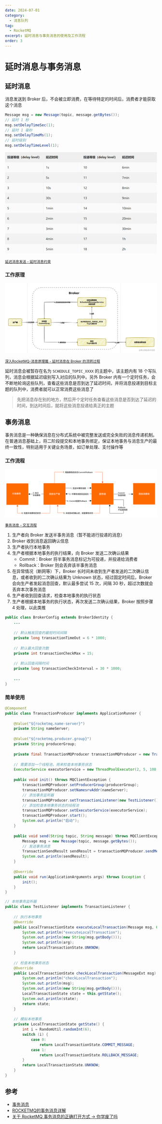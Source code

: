 ```yaml
---
date: 2024-07-01
category:
  - 消息队列
tag:
  - RocketMQ
excerpt: 延时消息与事务消息的使用及工作流程
order: 3
---
```


# 延时消息与事务消息

## 延时消息

消息发送到 Broker 后，不会被立即消费，在等待特定的时间后，消费者才能获取这个消息

```java
Message msg = new Message(topic, message.getBytes());
// 延时 1 秒
msg.setDelayTimeSec(1);
// 延时 1 毫秒
msg.setDelayTimeMs(1);
// 延时级别
msg.setDelayTimeLevel(1);
```

![](./md.assets/delay_level.png)

<small>[延迟消息发送 - 延时消息约束](https://rocketmq.apache.org/zh/docs/4.x/producer/04message3/)</small>

### 工作原理

![](./md.assets/delay_queue.png)

<small>[深入RocketMQ-消息原理篇 - 延时消息在 Broker 的流转过程](https://juejin.cn/post/7145293880861130766)</small>

延时消息会被暂存在名为 `SCHEDULE_TOPIC_XXXX` 的主题中，该主题内有 18 个写队列，消息会根据延迟级别写入对应的队列中。另外 Broker 内有一个定时任务，会不断地轮询这些队列，查看这些消息是否到达了延迟时间，并将消息投递到目标主题的队列中，消费者就可以正常消费这些消息了

> 先把消息存在别的地方，然后开个定时任务查看这些消息是否到达了延迟的时间，到达时间后，就将这些消息投递给真正的主题

## 事务消息

事务消息是一种确保消息在分布式系统中被完整发送或完全失败的消息传递机制。在普通消息基础上，将二阶段提交和本地事务绑定，保证本地事务与消息生产的最终一致性，特别适用于关键业务场景，如订单处理、支付操作等

### 工作流程

![](./md.assets/transaction_message.png)

<small>[事务消息 - 交互流程](https://help.aliyun.com/zh/apsaramq-for-rocketmq/cloud-message-queue-rocketmq-5-x-series/developer-reference/transactional-messages)</small>

1. 生产者向 Broker 发送半事务消息（暂不能进行投递的消息）
2. Broker 收到消息返回确认信息
3. 生产者执行本地事务
4. 生产者根据本地事务的执行结果，向 Broker 发送二次确认结果
    - Commit：Broker 将半事务消息标记为可投递，并投递给消费者
    - Rollback：Broker 则会丢弃该半事务消息
5. 在异常情况（断网等）下，Broker 长时间未收到生产者发送的二次确认信息，或者收到的二次确认结果为 Unknown 状态，经过固定时间后，Broker 会向生产者发起消息回查，默认最多尝试 15 次，间隔 30 秒，超过次数就会丢弃本次事务消息
6. 生产者收到回查请求，检查本地事务的执行状态
7. 生产者根据本地事务的执行状态，再次发送二次确认结果，Broker 按照步骤 4 处理，以此类推

```java
public class BrokerConfig extends BrokerIdentity {
    ...

    // 默认触发回查的最短时间间隔
    private long transactionTimeOut = 6 * 1000;

    // 默认最大回查次数
    private int transactionCheckMax = 15;

    // 默认回查间隔时间
    private long transactionCheckInterval = 30 * 1000;

    ...
}
```

### 简单使用

```java
@Component
public class TransactionProducer implements ApplicationRunner {

    @Value("${rocketmq.name-server}")
    private String nameServer;

    @Value("${rocketmq.producer.group}")
    private String producerGroup;

    private final TransactionMQProducer transactionMQProducer = new TransactionMQProducer();

    // 需要添加一个线程池，用来检查本地事务状态
    ExecutorService executorService = new ThreadPoolExecutor(2, 5, 100, TimeUnit.SECONDS, new ArrayBlockingQueue<Runnable>(2000));

    public void init() throws MQClientException {
        transactionMQProducer.setProducerGroup(producerGroup);
        transactionMQProducer.setNamesrvAddr(nameServer);
        // 添加事务监听器
        transactionMQProducer.setTransactionListener(new TestListener());
        // 添加检查本地事务状态的线程池
        transactionMQProducer.setExecutorService(executorService);
        transactionMQProducer.start();
        System.out.println("启动");
    }

    public void send(String topic, String message) throws MQClientException {
        Message msg = new Message(topic, message.getBytes());
        // 发送事务消息
        TransactionSendResult sendResult = transactionMQProducer.sendMessageInTransaction(msg, null);
        System.out.println(sendResult);
    }

    @Override
    public void run(ApplicationArguments args) throws Exception {
        init();
    }
}
```

```java
// 本地事务监听器
public class TestListener implements TransactionListener {

    // 执行本地事务
    @Override
    public LocalTransactionState executeLocalTransaction(Message msg, Object arg) {
        System.out.println("executeLocalTransaction");
        System.out.println(new String(msg.getBody()));
        System.out.println(arg);
        return LocalTransactionState.UNKNOW;
    }

    // 检查本地事务状态
    @Override
    public LocalTransactionState checkLocalTransaction(MessageExt msg) {
        System.out.println("checkLocalTransaction");
        System.out.println(msg);
        System.out.println(new String(msg.getBody()));
        LocalTransactionState state = this.getState();
        System.out.println(state);
        return state;
    }

    // 模拟本地事务
    private LocalTransactionState getState() {
        int i = RandomUtil.randomInt(6);
        switch (i) {
            case 0:
                return LocalTransactionState.COMMIT_MESSAGE;
            case 1:
                return LocalTransactionState.ROLLBACK_MESSAGE;
        }
        return LocalTransactionState.UNKNOW;
    }
}
```

## 参考

- [事务消息](https://help.aliyun.com/zh/apsaramq-for-rocketmq/cloud-message-queue-rocketmq-5-x-series/developer-reference/transactional-messages)
- [ROCKETMQ的事务消息详解](https://www.ryujung.com/?p=214)
- [关于 RocketMQ 事务消息的正确打开方式 → 你学废了吗](https://www.cnblogs.com/youzhibing/p/15354713.html)
